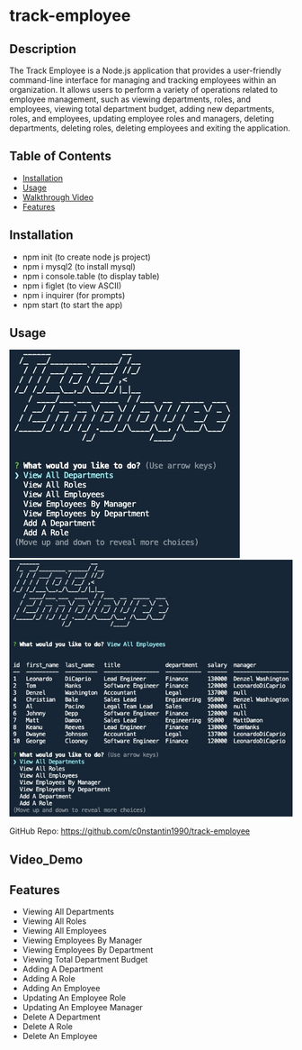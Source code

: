 # track-employee

## Description

The Track Employee is a Node.js application that provides a user-friendly command-line interface for managing and tracking employees within an organization. It allows users to perform a variety of operations related to employee management, such as viewing departments, roles, and employees, viewing total department budget, adding new departments, roles, and employees, updating employee roles and managers, deleting departments, deleting roles, deleting employees and exiting the application.

## Table of Contents

- [Installation](#installation)
- [Usage](#usage)
- [Walkthrough Video](#Video_Demo)
- [Features](#Features)

## Installation

- npm init (to create node js project)
- npm i mysql2 (to install mysql)
- npm i console.table (to display table)
- npm i figlet (to view ASCII)
- npm i inquirer (for prompts)
- npm start (to start the app)

## Usage

![Start](/screenshots/start.jpeg)
![View](/screenshots/view.jpeg)

GitHub Repo: https://github.com/c0nstantin1990/track-employee

## Video_Demo

## Features

- Viewing All Departments
- Viewing All Roles
- Viewing All Employees
- Viewing Employees By Manager
- Viewing Employees By Department
- Viewing Total Department Budget
- Adding A Department
- Adding A Role
- Adding An Employee
- Updating An Employee Role
- Updating An Employee Manager
- Delete A Department
- Delete A Role
- Delete An Employee
